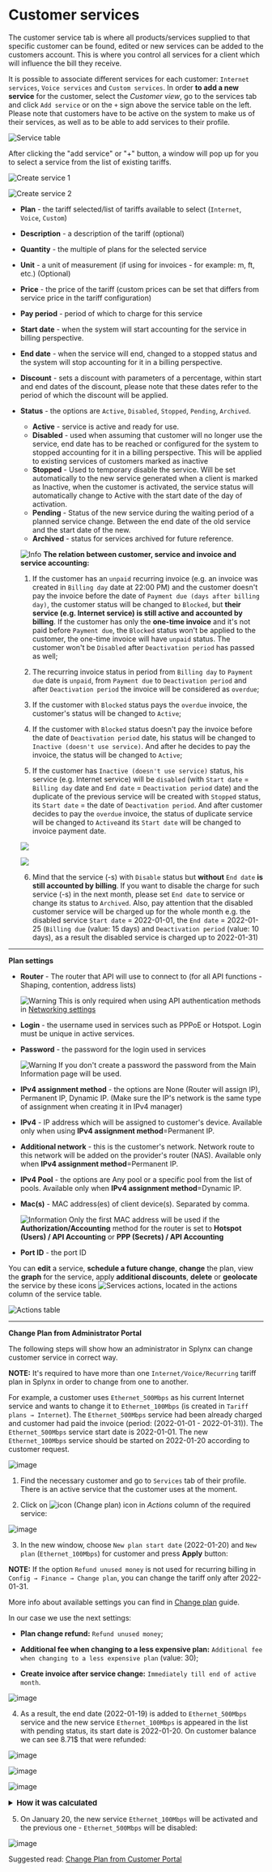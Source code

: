 Customer services
==========
The customer service tab is where all products/services supplied to that specific customer can be found, edited or new services can be added to the customers account. This is where you control all services for a client which will influence the bill they receive.

It is possible to associate different services for each customer: `Internet services`, `Voice services` and `Custom services`.
In order **to add a new service** for the customer, select the *Customer view*, go to the services tab and click `Add service` or on the `+` sign above the service table on the left. Please note that customers have to be active on the system to make us of their services, as well as to be able to add services to their profile.

![Service table](service_table.png)

After clicking the "add service" or "+" button, a window will pop up for you to select a service from the list of existing tariffs.

![Create service 1](create_service.png)

![Create service 2](create_service2.png)

* **Plan** - the tariff selected/list of tariffs available to select (`Internet`, `Voice`, `Custom`)
* **Description** - a description of the tariff (optional)
* **Quantity** - the multiple of plans for the selected service
* **Unit** - a unit of measurement (if using for invoices - for example: m, ft, etc.) (Optional)
* **Price** - the price of the tariff (custom prices can be set that differs from service price in the tariff configuration)
* **Pay period** - period of which to charge for this service
* **Start date** - when the system will start accounting for the service in billing perspective.
* **End date** - when the service will end, changed to a stopped status and the system will stop accounting for it in a billing perspective.
* **Discount** - sets a discount with parameters of a percentage, within start and end dates of the discount, please note that these dates refer to the period of which the discount will be applied.
* **Status** - the options are `Active`, `Disabled`, `Stopped`, `Pending`, `Archived`.
  * **Active** - service is active and ready for use.
  * **Disabled** - used when assuming that customer will no longer use the service,  end date has to be reached or configured for the system to stopped accounting for it in a billing perspective. This will be applied to existing services of customers marked as inactive
  * **Stopped** - Used to temporary disable the service. Will be set automatically  to the new service generated when a client is marked as Inactive, when the customer is activated, the service status will  automatically change to Active with the start date of the day of activation.
  * **Pending** - Status of the new service during the waiting period of a planned service change. Between the end date of the old service and the start date of the new.
  * **Archived** - status for services archived for future reference.

  <icon class="image-icon">![Info](information.png)</icon> **The relation between customer, service and invoice and service accounting:**


  1. If the customer has an `unpaid` recurring invoice (e.g. an invoice was created in `Billing day` date at 22:00 PM) and the customer doesn't pay the invoice before the date of `Payment due (days after billing day)`, the customer status will be changed to `Blocked`, but **their service (e.g. Internet service) is still active and accounted by billing**. If the customer has only the **one-time invoice** and it's not paid before `Payment due`, the `Blocked` status won't be applied to the customer, the one-time invoice will have `unpaid` status. The customer won't be `Disabled` after `Deactivation period` has passed as well;

  2. The recurring invoice status in period from `Billing day` to `Payment due` date is `unpaid`, from `Payment due` to `Deactivation period` and after `Deactivation period` the invoice will be considered  as `overdue`;

  3. If the customer with `Blocked` status pays the `overdue` invoice, the customer's status will be changed to `Active`;

  4. If the customer with `Blocked` status doesn't pay the invoice before the date of `Deactivation period` date, his status will be changed to `Inactive (doesn't use service)`. And after he decides to pay the invoice, the status will be changed to `Active`;

  5. If the customer has `Inactive (doesn't use service)` status, his service (e.g. Internet service) will be `disabled` (with `Start date` = `Billing day` date and `End date` = `Deactivation period` date) and the duplicate of the previous service will be created with `Stopped` status, its `Start date` = the date of `Deactivation period`.
  And after customer decides to pay the `overdue` invoice, the status of duplicate service will be changed to `Active`and its `Start date` will be changed to invoice payment date.

  ![](clar_img1.png)

  ![](clar_img2.png)

  6. Mind that the service (-s) with `Disable` status but **without** `End date` **is still accounted by billing**. If you want to disable the charge for such service (-s) in the next month, please set `End date` to service or change its status to `Archived`. Also, pay attention that the disabled customer service will be charged up for the whole month e.g. the disabled service `Start date` = 2022-01-01, the `End date` = 2022-01-25 (`Billing due` (value: 15 days) and `Deactivation period` (value: 10 days), as a result the disabled service is charged up to 2022-01-31)


------------

**Plan settings**

* **Router** - The router that API will use to connect to (for all API functions - Shaping, contention, address lists)

  <icon class="image-icon">![Warning](warning.png)</icon> This is only required when using API authentication methods in [Networking settings](networking\routers_settings\routers_settings.md)


* **Login** - the username used in services such as PPPoE or Hotspot. Login must be unique in active services.

* **Password** - the password for the login used in services

  <icon class="image-icon">![Warning](warning.png)</icon> If you don't create a password the password from the Main Information page will be used.

* **IPv4 assignment method** - the options are None (Router will assign IP), Permanent IP, Dynamic IP. (Make sure the IP's network is the same type of assignment when creating it in IPv4 manager)

* **IPv4** - IP address which will be assigned to customer's device. Available only when using **IPv4 assignment method**=Permanent IP.

* **Additional network** - this is the customer's network. Network route to this network will be added on the provider's router (NAS). Available only when **IPv4 assignment method**=Permanent IP.

* **IPv4 Pool** - the options are Any pool or a specific pool from the list of pools. Available only when **IPv4 assignment method**=Dynamic IP.

* **Mac(s)** - MAC address(es) of client device(s). Separated by comma.

  <icon class="image-icon">![Information](information.png)</icon> Only the first MAC address will be used if the **Authorization/Accounting** method for the router is set to **Hotspot (Users) / API Accounting** or **PPP (Secrets) / API Accounting**

* **Port ID** - the port ID


You can **edit** a service, **schedule a future change**, **change** the plan, view the **graph** for the service, apply **additional discounts**, **delete** or **geolocate** the service by these icons <icon class="image-icon">![Services actions](services_actions.png)</icon>, located in the actions column of the service table.

![Actions table](actions_table.png)


------------

**Change Plan from Administrator Portal**

The following steps will show how an administrator in Splynx can change customer service in correct way.

**NOTE:** It's required to have more than one `Internet/Voice/Recurring` tariff plan in Splynx in order to change from one to another.

For example, a customer uses `Ethernet_500Mbps` as his current Internet service and wants to change it to `Ethernet_100Mbps` (is created in `Tariff plans → Internet`). The `Ethernet_500Mbps` service had been already charged and customer had paid the invoice (period: (2022-01-01 - 2022-01-31)). The `Ethernet_500Mbps` service start date is 2022-01-01. The new `Ethernet_100Mbps` service should be started on 2022-01-20 according to customer request.

![image](change_service_0.png)


1. Find the necessary customer and go to `Services` tab of their profile. There is an active service that the customer uses at the moment.

2. Click on <icon class="image-icon">![icon](change_plan_icon.png)</icon> (Change plan) icon in *Actions* column of the required service:

![image](change_service_1.png)

3. In the new window, choose `New plan start date` (2022-01-20) and `New plan` (`Ethernet_100Mbps`) for customer and press **Apply** button:

**NOTE:** If the option `Refund unused money` is not used for recurring billing in `Config → Finance → Change plan`, you can change the tariff only after 2022-01-31.

More info about available settings you can find in [Change plan](configuration/finance/change_plan/change_plan.md) guide.

In our case we use the next settings:

* **Plan change refund:** `Refund unused money`;

* **Additional fee when changing to a less expensive plan:** `Additional fee when changing to a less expensive plan` (value: 30);

* **Create invoice after service change:** `Immediately till end of active month`.


![image](change_service_2.png)

4. As a result, the end date (2022-01-19) is added to `Ethernet_500Mbps` service and the new service `Ethernet_100Mbps` is appeared in the list with pending status, its start date is 2022-01-20. On customer balance we can see 8.71$ that were refunded:

![image](change_service_3.png)

![image](change_service_4.png)

![image](change_service_5.png)

<details style="font-size: 15px; margin-bottom: 5px;">
<summary><b>How it was calculated</b></summary>
<div markdown="1">

```
200$/31days = 6.4516$/day
19days*6.4516$/= 122.5804$
200$ - 122.5804 = 77.4196$
77.4196$ - 30$ (fee) = 47.4196$ ~ 47.42$

100$/31days = 3.2258$/day
3.2258$ * 12days (from 20 to 31 of January 2022) = 38.7096$ ~ 38.71$

47.42$ - 38.71$ = 8.71$

```
</div>
</details>

5. On January 20, the new service `Ethernet_100Mbps` will be activated and the previous one - `Ethernet_500Mbps` will be disabled:

![image](change_service_6.png)

Suggested read: [Change Plan from Customer Portal](customer_portal/change_plan_from_customer_portal/change_plan_from_customer_portal.md)
